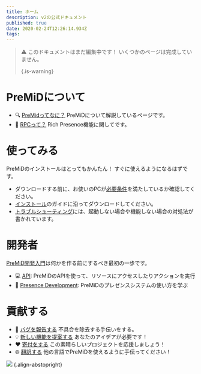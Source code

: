 ```yaml
---
title: ホーム
description: v2の公式ドキュメント
published: true
date: 2020-02-24T12:26:14.934Z
tags:
---
```


> :warning: このドキュメントはまだ編集中です！ いくつかのページは完成していません。 
> 
> {.is-warning}

# PreMiDについて
- :mag: [PreMidってなに？](/about) PreMiDについて解説しているページです。
- :link: [RPCって？](https://discordapp.com/rich-presence) Rich Presence機能に関してです。

# 使ってみる

PreMiDのインストールはとってもかんたん！ すぐに使えるようになるはずです。

- ダウンロードする前に、お使いのPCが[必要条件](/install/requirements)を満たしているか確認してください。
- [インストール](/install)のガイドに沿ってダウンロードしてください。
- [トラブルシューティング](/troubleshooting)には、起動しない場合や機能しない場合の対処法が書かれています。

# 開発者

[PreMiD開発入門](/dev)は何かを作る前にするべき最初の一歩です。

- :computer: [API](/dev/api): PreMiDのAPIを使って、リソースにアクセスしたりアクションを実行
- :wrench: [Presence Development](/dev/presence): PreMiDのプレゼンスシステムの使い方を学ぶ

# 貢献する
- :bug: [バグを報告する](https://github.com/PreMiD) 不具合を除去する手伝いをする。
- :bulb: [新しい機能を提案する](https://discord.gg/WvfVZ8T) あなたのアイデアが必要です！
- :heart: [寄付をする](https://www.patreon.com/Timeraa) この素晴らしいプロジェクトを応援しましょう！
- :globe_with_meridians: [翻訳する](https://translate.premid.app) 他の言語でPreMiDを使えるように手伝ってください！

![](https://beta.premid.app/img/logo.2b414dc2.gif) {.align-abstopright}